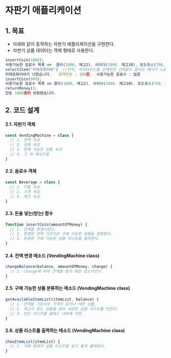 자판기 애플리케이션
===
## 1. 목표
* 아래와 같이 동작하는 자판기 애플리케이션을 구현한다.
* 자판기 상품 데이터는 객체 형태로 사용한다.
```javascript
insertCoin(1000);
사용가능한 음료수 목록 =>  콜라(1000, 재고2), 사이다(1000. 재고10), 포도쥬스(700, 재고2), 딸기우유(500, 재고4), 미에로화이바(900, 재고9), 물(500, 재고10), 파워에이드(1000, 재고없음)
selectItem("미에로화이바")  //만약, 파워에이드를 선택하면 선택할수 없다는 메시지 노출. 
미에로화이바가 나왔습니다.   현재잔돈 : 100원,  사용가능한 음료수 : 없음
insertCoin(900);
사용가능한 음료수 목록 => 콜라(1000, 재고2), 사이다(1000. 재고10), 포도쥬스(700, 재고2), 딸기우유(500, 재고4), 미에로화이바(900, 재고8), 물(500, 재고10), 파워에이드(2000, 재고없음)
returnMoney();
잔돈 1000원이 반환됐습니다.
```

## 2. 코드 설계
#### 2.1. 자판기 객체
```javascript
const VendingMachine = class {
  // 1. 잔액 속성
  // 2. 상품 속성
  // 3. 판매 가능한 상품 속성
  // 4. 그 외 메소드들
}
```
#### 2.2. 음료수 객체
```javascript
const Beverage = class {
  // 1. 이름 속성
  // 2. 가격 속성
  // 3. 재고 속성
}
```
#### 2.3. 돈을 넣는(받는) 함수
```javascript
function insertCoin(amountOfMoney) {
  // 1. 잔액을 변경시킨다.
  // 2. 변경된 잔액 기준으로 구매 가능한 상품을 분류한다.
  // 3. 분류한 구매 가능한 상품 리스트를 출력한다.
}
```
#### 2.4. 잔액 변경 메소드 (VendingMachine class)
```javascript
changeBalance(balance, amountOfMoney, change) {
  // 1. change에 따라 잔액을 증가 혹은 감소시킨다.
}
```
#### 2.5. 구매 가능한 상품 분류하는 메소드 (VendingMachine class)
```javascript
getAvailableItemList(itemList, balance) {
  // 1. 잔액을 기준으로 가격이 같거나 적은 상품,
  // 2. 재고가 있는 상품을 골라 새로운 상품 리스트를 만든다.
  // 3. 만든 리스트를 클래스 내부에 저장.
}
```
#### 2.6. 상품 리스트를 출력하는 메소드 (VendingMachine class)
```javascript
showItemList(itemList) {
  // 1. 객체 형태의 상품 리스트를 보기 좋게 출력한다.
}
```